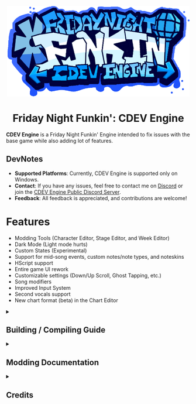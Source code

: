<p align="center">
    <img src="art/CDEV-Engine-Logo.png" width="500px" />
    <h1 align="center">Friday Night Funkin': CDEV Engine</h1>
</p>

**CDEV Engine** is a Friday Night Funkin' Engine intended to fix issues with the base game while also adding lot of features.

## DevNotes
- **Supported Platforms**: Currently, CDEV Engine is supported only on Windows.
- **Contact**: If you have any issues, feel free to contact me on [Discord](https://discord.com/users/694791036094119996) or join the [CDEV Engine Public Discord Server](https://discord.com/invite/w8sFmXsFpk).
- **Feedback**: All feedback is appreciated, and contributions are welcome!

# Features
- Modding Tools (Character Editor, Stage Editor, and Week Editor)
- Dark Mode (Light mode hurts)
- Custom States (Experimental)
- Support for mid-song events, custom notes/note types, and noteskins
- HScript support
- Entire game UI rework
- Customizable settings (Down/Up Scroll, Ghost Tapping, etc.)
- Song modifiers
- Improved Input System
- Second vocals support
- New chart format (beta) in the Chart Editor

<details>
    <summary><h2>Building / Compiling Guide</h2></summary>

> If you're here to make mods without using the built-in modding support, download the source code from the [Releases](https://github.com/Core5570RYT/FNF-CDEV-Engine/releases/latest) section first.

### Step 1: Install Haxe and HaxeFlixel
1. [Install Haxe 4.2.5](https://haxe.org/download/version/4.2.5/) (Newer versions cause issues when compiling).
2. [Install HaxeFlixel](https://haxeflixel.com/documentation/install-haxeflixel/).

### Step 2: Install Additional Libraries
Check `Project.xml` in the project root for an updated list of required libraries. Install each library with:
```bash
haxelib install [library]
```

Required Libraries:

- flixel
- flixel-addons
- flixel-ui
- hscript
- hxCodec
- extension-androidtools
- HxWebView

For example: `haxelib install newgrounds`.

Git Libraries:

- Download [git-scm](https://git-scm.com/downloads).
- Install the application.
- Run the following commands to install Git libraries:
- `haxelib git discord_rpc https://github.com/Aidan63/linc_discord-rpc`
- `haxelib git flxanimate https://github.com/Dot-Stuff/flxanimate.git`

You should have everything ready for compiling the engine! Follow the guide below to continue!

### Compiling the engine
- Install Visual Studio Community.
- In "Individual Components" tab, select:
- - MSVC v143 - VS 2019 C++ x64/x86 build tools
- - Windows SDK (10.0.17763.0)

Run the following command to build & test the engine:

```bash
lime test windows
```

Or use the following command to debug the engine:
```bash
lime test windows -debug
```

Your compiled version of the engine will be located in the `export` folder in the project root.

Now you know how to build the engine, enjoy!
</details>

<details>
    <summary>
        <h2>Modding Documentation</h2>
    </summary>

If you prefer not to modify source codes, consider using the built-in modding feature. Read the [Documentation](https://core5570ryt.github.io/FNF-CDEV-Engine/) to understand how it works.

</details>

<details>
    <summary>
        <h2>Credits</h2>
    </summary>
CDEV Engine

- [CoreDev](https://twitter.com/core5570r) - Programmer of this engine, additional assets.

Special Thanks

- [PolybiusProxy](https://github.com/polybiusproxy) - MP4 Video Haxe Library (hxCodec).
- [SanicBTW](https://github.com/SanicBTW) - HxWebView Library.
- [CobaltBar](https://github.com/CobaltBar) - Colored Traces in terminal (game/cdev/log/Log.hx).

Engines that inspired CDEV Engine & Codes used in this engine

- [Codename Engine](https://github.com/FNF-CNE-Devs/CodenameEngine) - GPU Bitmap code.
- [Psych Engine](https://github.com/ShadowMario/FNF-PsychEngine) - Literally inspired CDEV Engine to have Modding Supports, and Chart Editor Waveform code.

Funkin' Crew

- [ninjamuffin99](https://twitter.com/ninja_muffin99) - Programmer
- [PhantomArcade3K](https://twitter.com/phantomarcade3k) - Art
- [Evilsk8r](https://twitter.com/evilsk8r) - Art
- [KawaiSprite](https://twitter.com/kawaisprite) - Musician
</details>

